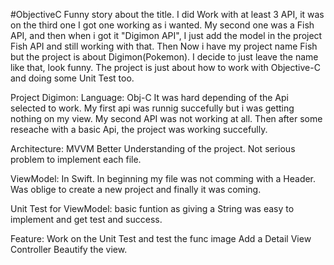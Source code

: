#ObjectiveC
Funny story about the title. I did Work with at least 3 API, it was on the third one I got one working as i wanted. My second one was a Fish API, and then when i got it "Digimon API", I just add the model in the project Fish API and still working with that. Then Now i have my project name Fish but the project is about Digimon(Pokemon).
I decide to just leave the name like that, look funny. The project is just about how to work with Objective-C and doing some Unit Test too.

Project Digimon:
Language: Obj-C 
It was hard depending of the Api selected to work. My first api was runnig succefully but i was getting nothing on my view.  My second API was not working at all. Then after some reseache with a basic Api, the project was working succefully.

Architecture: MVVM
Better Understanding of the project. Not serious problem to implement each file.

ViewModel: In Swift.
In beginning my file was not comming with a Header. Was oblige to create a new project and finally it was coming.

Unit Test for ViewModel:
basic funtion as giving a String was easy to implement and get test and success.


Feature:
Work on the Unit Test and test the func image
Add a Detail View Controller
Beautify the view.
